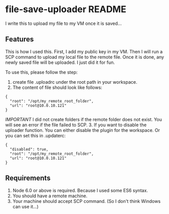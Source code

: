 # file-save-uploader README

I write this to upload my file to my VM once it is saved...

## Features

This is how I used this.
First, I add my public key in my VM. Then I will run a SCP command to upload my local file to the remote file.
Once it is done, any newly saved file will be uploaded.
I just did it for fun.

To use this, please follow the step:
1. create file .uploadrc under the root path in your workspace.
2. The content of file should look like follows:
```
{
  "root": "/opt/my_remote_root_folder",
  "url": "root@10.0.10.121"
}
```
*IMPORTANT* I did not create folders if the remote folder does not exist. You will see an error if the file failed to SCP.
3. If you want to disable the uploader function. You can either disable the plugin for the workspace. Or you can set this in .updaterc:
```
{
  "disabled": true,
  "root": "/opt/my_remote_root_folder",
  "url": "root@10.0.10.121"
}
```



## Requirements

1. Node 6.0 or above is required. Because I used some ES6 syntax.
2. You should have a remote machine.
3. Your machine should accept SCP command. (So I don't think Windows can use it...)